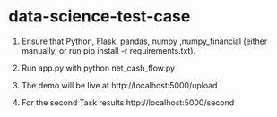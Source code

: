 # data-science-test-case

1. Ensure that Python, Flask, pandas, numpy ,numpy_financial (either manually, or run pip install -r requirements.txt).

2. Run app.py with python net_cash_flow.py

3. The demo will be live at http://localhost:5000/upload

4. For the second Task results http://localhost:5000/second

